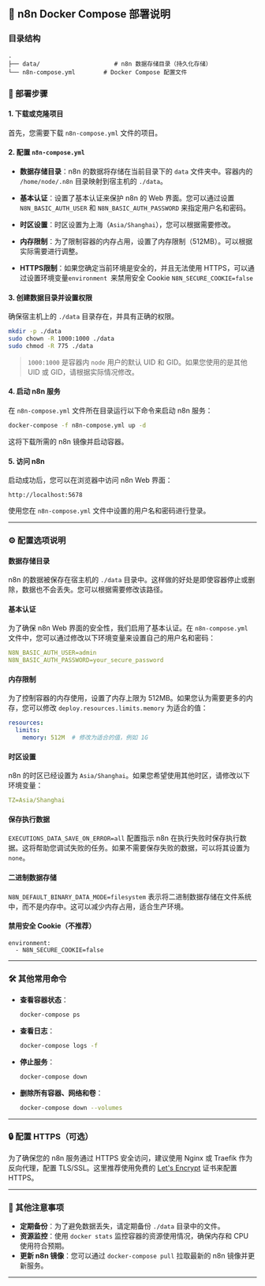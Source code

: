 ## 📝 n8n Docker Compose 部署说明

### 目录结构

```
.
├── data/                     # n8n 数据存储目录（持久化存储）
└── n8n-compose.yml        # Docker Compose 配置文件
```

### 🚀 部署步骤

#### 1. 下载或克隆项目

首先，您需要下载 `n8n-compose.yml` 文件的项目。


#### 2. 配置 `n8n-compose.yml`

* **数据存储目录**：n8n 的数据将存储在当前目录下的 `data` 文件夹中。容器内的 `/home/node/.n8n` 目录映射到宿主机的 `./data`。

* **基本认证**：设置了基本认证来保护 n8n 的 Web 界面。您可以通过设置 `N8N_BASIC_AUTH_USER` 和 `N8N_BASIC_AUTH_PASSWORD` 来指定用户名和密码。

* **时区设置**：时区设置为上海（`Asia/Shanghai`），您可以根据需要修改。

* **内存限制**：为了限制容器的内存占用，设置了内存限制（512MB）。可以根据实际需要进行调整。

* **HTTPS限制**：如果您确定当前环境是安全的，并且无法使用 HTTPS，可以通过设置环境变量`environment `来禁用安全 Cookie `N8N_SECURE_COOKIE=false`

#### 3. 创建数据目录并设置权限

确保宿主机上的 `./data` 目录存在，并具有正确的权限。

```bash
mkdir -p ./data
sudo chown -R 1000:1000 ./data
sudo chmod -R 775 ./data
```

> `1000:1000` 是容器内 `node` 用户的默认 UID 和 GID。如果您使用的是其他 UID 或 GID，请根据实际情况修改。

#### 4. 启动 n8n 服务

在 `n8n-compose.yml` 文件所在目录运行以下命令来启动 n8n 服务：

```bash
docker-compose -f n8n-compose.yml up -d
```

这将下载所需的 n8n 镜像并启动容器。

#### 5. 访问 n8n

启动成功后，您可以在浏览器中访问 n8n Web 界面：

```
http://localhost:5678
```

使用您在 `n8n-compose.yml` 文件中设置的用户名和密码进行登录。

---

### ⚙️ 配置选项说明

#### 数据存储目录

n8n 的数据被保存在宿主机的 `./data` 目录中。这样做的好处是即使容器停止或删除，数据也不会丢失。您可以根据需要修改该路径。

#### 基本认证

为了确保 n8n Web 界面的安全性，我们启用了基本认证。在 `n8n-compose.yml` 文件中，您可以通过修改以下环境变量来设置自己的用户名和密码：

```yaml
N8N_BASIC_AUTH_USER=admin
N8N_BASIC_AUTH_PASSWORD=your_secure_password
```

#### 内存限制

为了控制容器的内存使用，设置了内存上限为 512MB。如果您认为需要更多的内存，您可以修改 `deploy.resources.limits.memory` 为适合的值：

```yaml
resources:
  limits:
    memory: 512M  # 修改为适合的值，例如 1G
```

#### 时区设置

n8n 的时区已经设置为 `Asia/Shanghai`。如果您希望使用其他时区，请修改以下环境变量：

```yaml
TZ=Asia/Shanghai
```

#### 保存执行数据

`EXECUTIONS_DATA_SAVE_ON_ERROR=all` 配置指示 n8n 在执行失败时保存执行数据。这将帮助您调试失败的任务。如果不需要保存失败的数据，可以将其设置为 `none`。

#### 二进制数据存储

`N8N_DEFAULT_BINARY_DATA_MODE=filesystem` 表示将二进制数据存储在文件系统中，而不是内存中。这可以减少内存占用，适合生产环境。

#### 禁用安全 Cookie（不推荐）
```
environment:
  - N8N_SECURE_COOKIE=false
```

---

### 🛠️ 其他常用命令

* **查看容器状态**：

  ```bash
  docker-compose ps
  ```

* **查看日志**：

  ```bash
  docker-compose logs -f
  ```

* **停止服务**：

  ```bash
  docker-compose down
  ```

* **删除所有容器、网络和卷**：

  ```bash
  docker-compose down --volumes
  ```

---

### 🔒 配置 HTTPS（可选）

为了确保您的 n8n 服务通过 HTTPS 安全访问，建议使用 Nginx 或 Traefik 作为反向代理，配置 TLS/SSL。这里推荐使用免费的 [Let's Encrypt](https://letsencrypt.org/) 证书来配置 HTTPS。

---

### 🎯 其他注意事项

* **定期备份**：为了避免数据丢失，请定期备份 `./data` 目录中的文件。
* **资源监控**：使用 `docker stats` 监控容器的资源使用情况，确保内存和 CPU 使用符合预期。
* **更新 n8n 镜像**：您可以通过 `docker-compose pull` 拉取最新的 n8n 镜像并更新服务。

---

